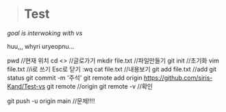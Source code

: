 ># Test
*goal is interwoking with vs*

huu,,, whyri uryeopnu...


pwd //현재 위치
cd <> //글로가기
mkdir file.txt //파일만들기
git init //초기화
vim file.txt //i로 쓰기 Esc로 닫기 :wq
cat file.txt //내용보기
git add file.txt //add
git status
git commit -m '주석'
git remote add origin https://github.com/siris-Kand/Test-vs
git remote //origin
git remote -v //확인

git push -u origin main //문제!!!!
